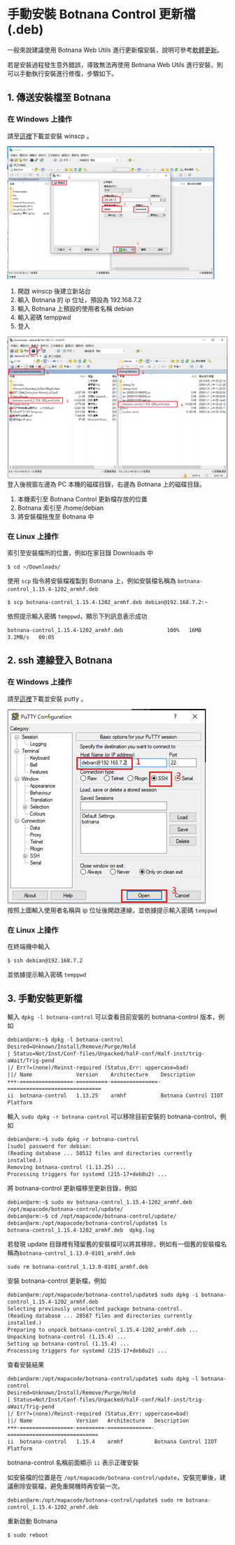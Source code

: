 # 手動安裝 Botnana Control 更新檔(.deb)

一般來說建議使用 Botnana Web Utils 進行更新檔安裝，說明可參考[軟體更新](../../update-software.md)。  

若是安裝過程發生意外錯誤，導致無法再使用 Botnana Web Utils 進行安裝，則可以手動執行安裝進行修復，步驟如下。  

## 1. 傳送安裝檔至 Botnana

### 在 Windows 上操作

請至[這裡](https://winscp.net/eng/download.php)下載並安裝 winscp 。  

![](./winscp_1.png)  
1. 開啟 winscp 後建立新站台  
2. 輸入 Botnana 的 ip 位址，預設為 192.168.7.2  
3. 輸入 Botnana 上預設的使用者名稱 debian  
4. 輸入密碼 temppwd  
5. 登入  

![](./winscp_2.png)  
登入後視窗左邊為 PC 本機的磁碟目錄，右邊為 Botnana 上的磁碟目錄。  
1. 本機索引至 Botnana Control 更新檔存放的位置  
2. Botnana 索引至 /home/debian  
3. 將安裝檔拖曳至 Botnana 中  

### 在 Linux 上操作

索引至安裝檔所的位置，例如在家目錄 Downloads 中  

```
$ cd ~/Downloads/
```

使用 `scp` 指令將安裝檔複製到 Botnana 上，例如安裝檔名稱為 `botnana-control_1.15.4-1202_armhf.deb`  

```
$ scp botnana-control_1.15.4-1202_armhf.deb debian@192.168.7.2:~
```

依照提示輸入密碼 `temppwd`，顯示下列訊息表示成功  

```
botnana-control_1.15.4-1202_armhf.deb              100%   16MB   3.2MB/s   00:05
```

## 2. ssh 連線登入 Botnana

### 在 Windows 上操作

請至[這裡](https://www.putty.org/)下載並安裝 putty 。  

![](./putty_1.png)  
按照上圖輸入使用者名稱與 ip 位址後開啟連線，並依據提示輸入密碼 `temppwd`  

### 在 Linux 上操作

在終端機中輸入  

```
$ ssh debian@192.168.7.2
```

並依據提示輸入密碼 `temppwd`  


## 3. 手動安裝更新檔

輸入 `dpkg -l botnana-control` 可以查看目前安裝的 botnana-control 版本，例如  

```
debian@arm:~$ dpkg -l botnana-control
Desired=Unknown/Install/Remove/Purge/Hold
| Status=Not/Inst/Conf-files/Unpacked/halF-conf/Half-inst/trig-aWait/Trig-pend
|/ Err?=(none)/Reinst-required (Status,Err: uppercase=bad)
||/ Name              Version    Architecture    Description
+++-=================-==========-===============-==============================
ii  botnana-control   1.13.25    armhf           Botnana Control IIOT Platform
```

輸入 `sudo dpkg -r botnana-control` 可以移除目前安裝的 botnana-control，例如  

```
debian@arm:~$ sudo dpkg -r botnana-control
[sudo] password for debian: 
(Reading database ... 50512 files and directories currently installed.)
Removing botnana-control (1.13.25) ...
Processing triggers for systemd (215-17+deb8u2) ...
```

將 botnana-control 更新檔移至更新目錄，例如  

```
debian@arm:~$ sudo mv botnana-control_1.15.4-1202_armhf.deb /opt/mapacode/botnana-control/update/
debian@arm:~$ cd /opt/mapacode/botnana-control/update/
debian@arm:/opt/mapacode/botnana-control/update$ ls
botnana-control_1.15.4-1202_armhf.deb  dpkg.log
```

若發現 update 目錄裡有殘留舊的安裝檔可以將其移除，例如有一個舊的安裝檔名稱為`botnana-control_1.13.0-0101_armhf.deb`  

```
sudo rm botnana-control_1.13.0-0101_armhf.deb
```

安裝 botnana-control 更新檔，例如  

```
debian@arm:/opt/mapacode/botnana-control/update$ sudo dpkg -i botnana-control_1.15.4-1202_armhf.deb 
Selecting previously unselected package botnana-control.
(Reading database ... 28587 files and directories currently installed.)
Preparing to unpack botnana-control_1.15.4-1202_armhf.deb ...
Unpacking botnana-control (1.15.4) ...
Setting up botnana-control (1.15.4) ...
Processing triggers for systemd (215-17+deb8u2) ...
```

查看安裝結果  

```
debian@arm:/opt/mapacode/botnana-control/update$ sudo dpkg -l botnana-control
Desired=Unknown/Install/Remove/Purge/Hold
| Status=Not/Inst/Conf-files/Unpacked/halF-conf/Half-inst/trig-aWait/Trig-pend
|/ Err?=(none)/Reinst-required (Status,Err: uppercase=bad)
||/ Name              Version   Architecture   Description
+++-=================-=========-==============-=============================
ii  botnana-control   1.15.4    armhf          Botnana Control IIOT Platform
```
botnana-control 名稱前面顯示 `ii` 表示正確安裝  

如安裝檔的位置是在 `/opt/mapacode/botnana-control/update`，安裝完畢後，建議刪除安裝檔，避免重開機時再安裝一次。

```
debian@arm:/opt/mapacode/botnana-control/update$ sudo rm botnana-control_1.15.4-1202_armhf.deb
```

重新啟動 Botnana  

```
$ sudo reboot
```
